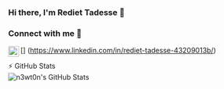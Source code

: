 ### Hi there, I'm Rediet Tadesse 👋

### Connect with me 🔭  
  [<img align="left" alt="LinkedIn" width="22px" src="https://cdn.jsdelivr.net/npm/simple-icons@v3/icons/linkedin.svg" />]  (https://www.linkedin.com/in/rediet-tadesse-43209013b/)  


⚡ GitHub Stats  
<img align="left" alt="n3wt0n's GitHub Stats" src="https://github-readme-stats.vercel.app/api?username=Reid-T-W&show_icons=true&hide_border=true&count_private=true" />  
  


<!--
**Reid-T-W/Reid-T-W** is a ✨ _special_ ✨ repository because its `README.md` (this file) appears on your GitHub profile.

Here are some ideas to get you started:

- 🔭 I’m currently working on ...
- 🌱 I’m currently learning ...
- 👯 I’m looking to collaborate on ...
- 🤔 I’m looking for help with ...
- 💬 Ask me about ...
- 📫 How to reach me: ...
- 😄 Pronouns: ...
- ⚡ Fun fact: ...
-->
